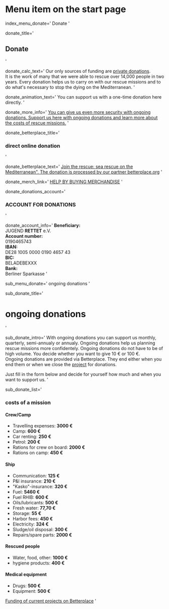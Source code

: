 # Menu item on the start page
index_menu_donate='
Donate
'

donate_title='
## Donate
'

donate_calc_text='
Our only sources of funding are [private donations](/faq#17_Why_do_we_accept_private_donations_only_).  
It is the work of many that we were able to rescue over 14,000 people in two years. Every donation helps us to carry on with our rescue missions and to do what's necessary to stop the dying on the Mediterranean.
'

donate_animation_text='
You can support us with a one-time donation here directly.
'

donate_more_info='
[You can give us even more security with ongoing donations.
Support us here with ongoing donations and learn more about the costs of rescue missions.](./donations)
'

donate_betterplace_title='
### direct online donation
'

donate_betterplace_text='
[Join the rescue: sea rescue on the Mediterranean". The donation is processed by our partner betterplace.org](./betterplace)
'

donate_merch_link='
[HELP BY BUYING MERCHANDISE](/merch)
'

donate_donations_account='
### ACCOUNT FOR DONATIONS
'

donate_account_info='
**Beneficiary:**  
JUGEND **RETTET** e.V.  
**Account number:**  
0190465743  
**IBAN:**  
DE28 1005 0000 0190 4657 43  
**BIC:**  
BELADEBEXXX  
**Bank:**  
Berliner Sparkasse
'

sub_menu_donate='
ongoing donations
'

sub_donate_title='
# ongoing donations
'

sub_donate_intro='
With ongoing donations you can support us monthly, quarterly, 
semi-annualy or annualy. Ongoing donations help us planning rescue missions more confidentely. Ongoing donations do not have to be of high volume. You decide whether you want to give 10 € or 100 €.  
Ongoing donations are provided via Betterplace. They end either when you end them or when we close the [project](/betterplace) for donations.

Just fill in the form below and decide for yourself how much and when you want to support us.
'

sub_donate_list='
### costs of a mission

#### Crew/Camp

* Travelling expenses: **3000 €**
* Camp: **600 €**
* Car renting: **250 €**
* Petrol: **200 €**
* Rations for crew on board: **2000 €**
* Rations on camp: **450 €**

#### Ship

* Communication: **125 €**
* P&I insurance: **210 €**
* "Kasko"-insurance: **320 €**
* Fuel: **5460 €**
* Fuel RHIB: **600 €**
* Oils/lubricants: **500 €**
* Fresh water: **77,70 €**
* Storage: **55 €**
* Harbor fees: **450 €**
* Electricity: **324 €**
* Sludge/oil disposal: **300 €**
* Repairs/spare parts: **2000 €**

#### Rescued people

* Water, food, other: **1000 €**
* hygiene products: **400 €**

#### Medical equipment

* Drugs: **500 €**
* Equipment: **500 €**

[Funding of current projects on Betterplace](/betterplace)
'
